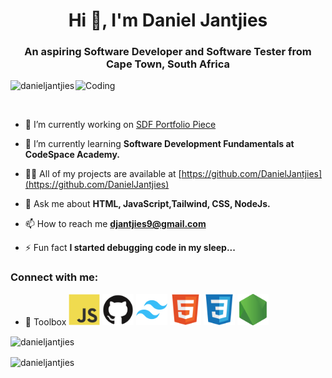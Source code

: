 <h1 align="center">Hi 👋, I'm Daniel Jantjies</h1>
<h3 align="center">An aspiring Software Developer and Software Tester from Cape Town, South Africa</h3>
<img align="right" alt="Coding" width="400" src="https://user-images.githubusercontent.com/74038190/212746035-d5c61762-973c-44c0-aec7-887f3b7690e3.gif">


<p align="left"> <img src="https://komarev.com/ghpvc/?username=danieljantjies&label=Profile%20views&color=0e75b6&style=flat" alt="danieljantjies" /> </p>

<p align="left"> <a href="https://twitter.com/" target="blank"><img src="https://img.shields.io/twitter/follow/?logo=twitter&style=for-the-badge" alt="" /></a> </p>

- 🔭 I’m currently working on [SDF Portfolio Piece](https://github.com/DanielJantjies/SDF_Portfolio_Piece_DANJAN610_PTO2403_GroupC_DANIEL_JANTJIES-SDF11)

- 🌱 I’m currently learning **Software Development Fundamentals at CodeSpace Academy.**

- 👨‍💻 All of my projects are available at [https://github.com/DanielJantjies](https://github.com/DanielJantjies)

- 💬 Ask me about **HTML, JavaScript,Tailwind, CSS, NodeJs.**

- 📫 How to reach me **djantjies9@gmail.com**

- ⚡ Fun fact **I started debugging code in my sleep...**

<h3 align="left">Connect with me:</h3>
<p align="left">

- 🧰 Toolbox
<img src="https://github.com/devicons/devicon/blob/master/icons/javascript/javascript-original.svg" alt="JavaScript Logo" width="50" height="50" /> <img src="https://github.com/devicons/devicon/blob/master/icons/github/github-original.svg" alt="Github Logo" width="50" height="50" /> <img src="https://github.com/devicons/devicon/blob/master/icons/tailwindcss/tailwindcss-original.svg" alt="Tailwind Logo" width="50" height="50" /> <img src="https://github.com/devicons/devicon/blob/master/icons/html5/html5-original.svg" alt="HTML" width="50" height="50" /> <img src="https://github.com/devicons/devicon/blob/master/icons/css3/css3-original.svg" alt="CSS" width="50" height="50" /> <img src="https://github.com/devicons/devicon/blob/master/icons/nodejs/nodejs-original.svg" alt="Node" width="50" height="50" />


<p><img align="center" src="https://github-readme-stats.vercel.app/api/top-langs?username=danieljantjies&show_icons=true&locale=en&layout=compact" alt="danieljantjies" /></p>

<p><img align="center" src="https://github-readme-streak-stats.herokuapp.com/?user=danieljantjies&" alt="danieljantjies" /></p>
